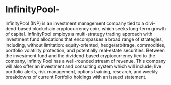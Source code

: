 # InfinityPool-
InfinityPool (INP) is an investment management company tied to a divi- dend-based blockchain cryptocurrency coin, which seeks long-term growth of capital. InfinityPool employs a multi-strategy trading approach with investment fund allocations that encompasses a broad range of strategies, including, without limitation: equity-oriented, hedge/arbitrage, commodities, portfolio volatility protection, and potentially real-estate securities. Between the investment fund and the dividend-based cryptocurrency tied to the company, Infinity Pool has a well-rounded stream of revenue. This company will also offer an investment and consulting system which will include; live portfolio alerts, risk management, options training, research, and weekly breakdowns of current Portfolio holdings with an issued statement.
